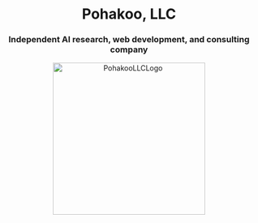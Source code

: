 <h1 align="center">Pohakoo, LLC</h1>
<h3 align="center">Independent AI research, web development, and consulting company</h3>

<p align="center">
    <img src="https://github.com/user-attachments/assets/57b4e20d-2427-406e-941d-de78c19f3352" alt="PohakooLLCLogo" width="300"> 
</p>
